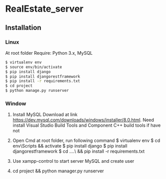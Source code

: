 # RealEstate_server
## Installation

### Linux
At root folder
Require: Python 3.x, MySQL
```sh
$ virtualenv env
$ source env/bin/activate
$ pip install django
$ pip install djangorestframework
$ pip install -r requirements.txt
$ cd project
$ python manage.py runserver
```
### Window

1. Install MySQL
Download at link https://dev.mysql.com/downloads/windows/installer/8.0.html. Need install Visual Studio Build Tools and Component C++ build tools if have not

2. Open Cmd at root folder, run following command
$ virtualenv env
$ cd env\Scripts && activate
$ pip install django
$ pip install djangorestframework
$ cd ..\..\ && pip install -r requirements.txt

3. Use xampp-control to start server MySQL and create user

4. cd project && python manager.py runserver



